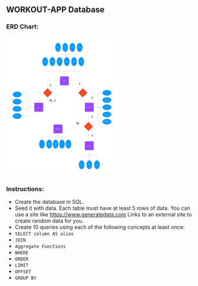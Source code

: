 ## WORKOUT-APP Database


### ERD Chart:
<img
  src="Workout App.png"
  alt="Alt text"
  title="Optional title"
  style="display: inline-block; margin: 0 auto; max-width: 300px">

### Instructions:
- Create the database in SQL.
- Seed it with data. Each table must have at least 5 rows of data. You can use a site like https://www.generatedata.com Links to an external site.to create random data for you.
-  Create 10 queries using each of the following concepts at least once:
- `SELECT column AS alias`
- `JOIN`
- `Aggregate Functions`
- `WHERE`
- `ORDER`
- `LIMIT`
- `OFFSET`
- `GROUP BY`